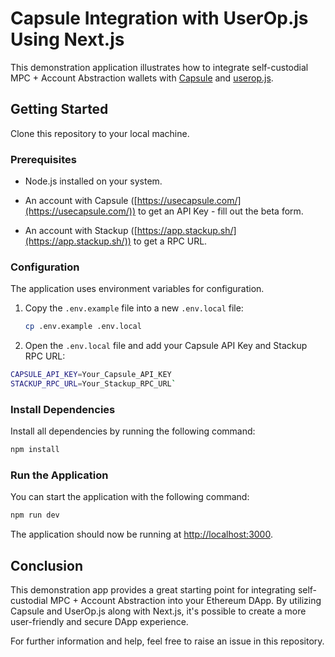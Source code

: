 # Capsule Integration with UserOp.js Using Next.js

This demonstration application illustrates how to integrate self-custodial MPC + Account Abstraction wallets with [Capsule](https://usecapsule.com/) and [userop.js](https://github.com/stackup-wallet/userop.js).

## Getting Started

Clone this repository to your local machine.

### Prerequisites

- Node.js installed on your system.

- An account with Capsule ([https://usecapsule.com/](https://usecapsule.com/)) to get an API Key - fill out the beta form.

- An account with Stackup ([https://app.stackup.sh/](https://app.stackup.sh/)) to get a RPC URL.

### Configuration

The application uses environment variables for configuration.

1.  Copy the `.env.example` file into a new `.env.local` file:

    ```bash
    cp .env.example .env.local
    ```

2.  Open the `.env.local` file and add your Capsule API Key and Stackup RPC URL:

```bash
CAPSULE_API_KEY=Your_Capsule_API_KEY
STACKUP_RPC_URL=Your_Stackup_RPC_URL`
```

### Install Dependencies

Install all dependencies by running the following command:

```bash
npm install
```

### Run the Application

You can start the application with the following command:

```bash
npm run dev
```

The application should now be running at [http://localhost:3000](http://localhost:3000/).

## Conclusion

This demonstration app provides a great starting point for integrating self-custodial MPC + Account Abstraction into your Ethereum DApp. By utilizing Capsule and UserOp.js along with Next.js, it's possible to create a more user-friendly and secure DApp experience.

For further information and help, feel free to raise an issue in this repository.
